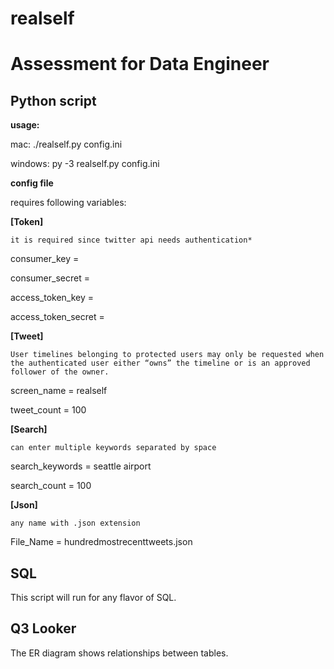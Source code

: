 # realself
# Assessment for Data Engineer

## Python script

**usage:**

  mac: ./realself.py config.ini
  
  windows: py -3 realself.py config.ini
  
**config file**

requires following variables:

**[Token]**

`it is required since twitter api needs authentication*`

consumer_key = 

consumer_secret = 

access_token_key = 

access_token_secret = 


**[Tweet]**

`User timelines belonging to protected users may only be requested when the authenticated user either “owns” the timeline or is an approved follower of the owner.`

screen_name = realself

tweet_count = 100


**[Search]**

`can enter multiple keywords separated by space`

search_keywords = seattle airport

search_count = 100



**[Json]**

`any name with .json extension`

File_Name = hundredmostrecenttweets.json


## SQL 

This script will run for any flavor of SQL. 

## Q3 Looker

The ER diagram shows relationships between tables. 

